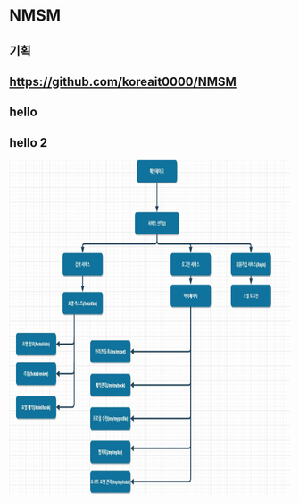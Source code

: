 # NMSM

## 기획

## https://github.com/koreait0000/NMSM

## hello

## hello 2
<img src="/imsi/nmsm.jpg" height="600">
